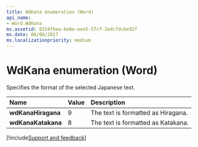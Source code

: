 ```yaml
---
title: WdKana enumeration (Word)
api_name:
- Word.WdKana
ms.assetid: 8154f6ea-6e8e-eee5-57cf-2edcfdcbe92f
ms.date: 06/08/2017
ms.localizationpriority: medium
---
```



# WdKana enumeration (Word)

Specifies the format of the selected Japanese text.



|Name|Value|Description|
|:-----|:-----|:-----|
| **wdKanaHiragana**|9|The text is formatted as Hiragana.|
| **wdKanaKatakana**|8|The text is formatted as Katakana.|

[!include[Support and feedback](~/includes/feedback-boilerplate.md)]